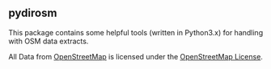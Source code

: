 ## pydirosm

This package contains some helpful tools (written in Python3.x) for handling with OSM data extracts. 


All Data from [OpenStreetMap](https://www.openstreetmap.org) is licensed under the [OpenStreetMap License](https://www.openstreetmap.org/copyright). 
